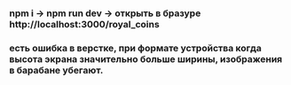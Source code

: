 ### npm i -> npm run dev -> открыть в бразуре http://localhost:3000/royal_coins

### есть ошибка в верстке, при формате устройства когда высота экрана значительно больше ширины, изображения в барабане убегают.